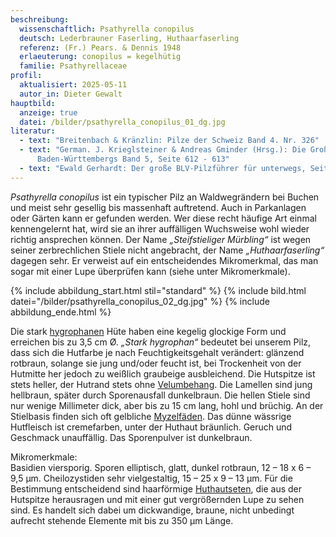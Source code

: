 ```yaml
---
beschreibung:
  wissenschaftlich: Psathyrella conopilus
  deutsch: Lederbrauner Faserling, Huthaarfaserling
  referenz: (Fr.) Pears. & Dennis 1948
  erlaeuterung: conopilus = kegelhütig
  familie: Psathyrellaceae
profil:
  aktualisiert: 2025-05-11
  autor_in: Dieter Gewalt
hauptbild:
  anzeige: true
  datei: /bilder/psathyrella_conopilus_01_dg.jpg
literatur:
  - text: "Breitenbach & Kränzlin: Pilze der Schweiz Band 4. Nr. 326"
  - text: "German. J. Krieglsteiner & Andreas Gminder (Hrsg.): Die Großpilze
      Baden-Württembergs Band 5, Seite 612 - 613"
  - text: "Ewald Gerhardt: Der große BLV-Pilzführer für unterwegs, Seite 370"
---
```

*Psathyrella conopilus* ist ein typischer Pilz an Waldwegrändern bei Buchen und meist sehr gesellig bis massenhaft auftretend. Auch in Parkanlagen oder Gärten kann er gefunden werden. Wer diese recht häufige Art einmal kennengelernt hat, wird sie an ihrer auffälligen Wuchsweise wohl wieder richtig ansprechen können. Der Name *„Steifstieliger Mürbling“* ist wegen seiner zerbrechlichen Stiele nicht angebracht, der Name *„Huthaarfaserling“* dagegen sehr. Er verweist auf ein entscheidendes Mikromerkmal, das man sogar mit einer Lupe überprüfen kann (siehe unter Mikromerkmale).

{% include abbildung_start.html stil="standard" %}
{% include bild.html datei="/bilder/psathyrella_conopilus_02_dg.jpg" %}
{% include abbildung_ende.html %}

Die stark [hygrophanen](hygrophan "Glossar") Hüte haben eine kegelig glockige Form und erreichen bis zu 3,5 cm Ø. *„Stark hygrophan“* bedeutet bei unserem Pilz, dass sich die Hutfarbe je nach Feuchtigkeitsgehalt verändert: glänzend rotbraun, solange sie jung und/oder feucht ist, bei Trockenheit von der Hutmitte her jedoch zu weißlich graubeige ausbleichend. Die Hutspitze ist stets heller, der Hutrand stets ohne [Velumbehang](Velum "Glossar"). Die Lamellen sind jung hellbraun, später durch Sporenausfall dunkelbraun. Die hellen Stiele sind nur wenige Millimeter dick, aber bis zu 15 cm lang, hohl und brüchig. An der Stielbasis finden sich oft gelbliche [Myzelfäden](Myzel "Glossar"). Das dünne wässrige Hutfleisch ist cremefarben, unter der Huthaut bräunlich. Geruch und Geschmack unauffällig. Das Sporenpulver ist dunkelbraun.

Mikromerkmale:\
Basidien viersporig. Sporen elliptisch, glatt, dunkel rotbraun, 12 – 18 x 6 – 9,5 µm. Cheilozystiden sehr vielgestaltig, 15 – 25 x 9 – 13 µm. Für die Bestimmung entscheidend sind haarförmige [Huthautseten](Seten "Glossar"), die aus der Hutspitze herausragen und mit einer gut vergrößernden Lupe zu sehen sind. Es handelt sich dabei um dickwandige, braune, nicht unbedingt aufrecht stehende Elemente mit bis zu 350 µm Länge.